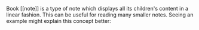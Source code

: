 Book [[note]] is a type of note which displays all its children's content in a linear fashion. This can be useful for reading many smaller notes. Seeing an example might explain this concept better:


